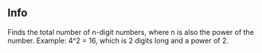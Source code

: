 ## Info ##
Finds the total number of n-digit numbers, where n is also
the power of the number.
Example: 4^2 = 16, which is 2 digits long and a power of 2.
